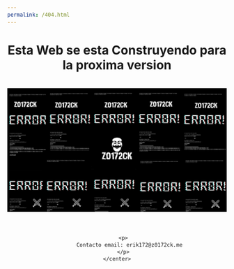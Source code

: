 ```yaml
---
permalink: /404.html
---
```


<!DOCTYPE html>
<html lang="en">
<head>
    <meta charset="UTF-8">
    <meta name="viewport" content="width=device-width, initial-scale=1.0">
    <link rel="stylesheet" href="style.css">
    <title>Error</title>
</head>
<body>
    <center>
        <h1>Esta Web se esta Construyendo para la proxima version</h1>
        <br>
        <img src="Images/fond_default.png" alt="Z0172ck">
        <br><br><br>

        <p>
            Contacto email: erik172@z0172ck.me
        </p>
    </center>
    
</body>
</html>
